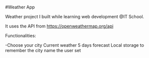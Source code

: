#Weather App
<p>Weather project I built while learning web development @IT School.</p>

It uses the API from https://openweathermap.org/api

Functionalities:

-Choose your city
Current weather
5 days forecast
Local storage to remember the city name the user set
